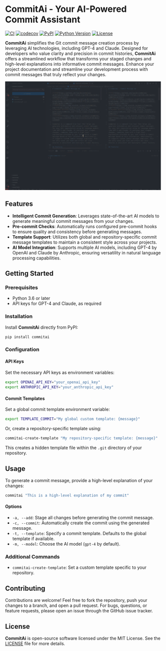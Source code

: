 # CommitAi - Your AI-Powered Commit Assistant

[![CI](https://github.com/lguibr/commitai/workflows/CI/badge.svg)](https://github.com/lguibr/commitai/actions)
[![codecov](https://codecov.io/gh/lguibr/commitai/graph/badge.svg?token=MXZKCXO6LA)](https://codecov.io/gh/lguibr/commitai)
[![PyPI](https://img.shields.io/pypi/v/CommitAi.svg)](https://pypi.org/project/CommitAi/)
[![Python Version](https://img.shields.io/pypi/pyversions/CommitAi.svg)](https://pypi.org/project/CommitAi/)
[![License](https://img.shields.io/pypi/l/CommitAi.svg)](https://github.com/lguibr/CommitAi/blob/main/LICENSE)

**CommitAi** simplifies the Git commit message creation process by leveraging AI technologies, including GPT-4 and Claude. Designed for developers who value clarity and precision in commit histories, **CommitAi** offers a streamlined workflow that transforms your staged changes and high-level explanations into informative commit messages. Enhance your project documentation and streamline your development process with commit messages that truly reflect your changes.

![CommitAi Demo](./assets/commitaai.gif)

## Features

- **Intelligent Commit Generation**: Leverages state-of-the-art AI models to generate meaningful commit messages from your changes.
- **Pre-commit Checks**: Automatically runs configured pre-commit hooks to ensure quality and consistency before generating messages.
- **Template Support**: Utilizes both global and repository-specific commit message templates to maintain a consistent style across your projects.
- **AI Model Integration**: Supports multiple AI models, including GPT-4 by OpenAI and Claude by Anthropic, ensuring versatility in natural language processing capabilities.

## Getting Started

### Prerequisites

- Python 3.6 or later
- API keys for GPT-4 and Claude, as required

### Installation

Install **CommitAi** directly from PyPI:

```bash
pip install commitai
```

### Configuration

#### API Keys

Set the necessary API keys as environment variables:

```bash
export OPENAI_API_KEY="your_openai_api_key"
export ANTHROPIC_API_KEY="your_anthropic_api_key"
```

#### Commit Templates

Set a global commit template environment variable:

```bash
export TEMPLATE_COMMIT="My global custom template: {message}"
```

Or, create a repository-specific template using:

```bash
commitai-create-template "My repository-specific template: {message}"
```

This creates a hidden template file within the `.git` directory of your repository.

## Usage

To generate a commit message, provide a high-level explanation of your changes:

```bash
commitai "This is a high-level explanation of my commit"
```

#### Options

- `-a, --add`: Stage all changes before generating the commit message.
- `-c, --commit`: Automatically create the commit using the generated message.
- `-t, --template`: Specify a commit template. Defaults to the global template if available.
- `-m, --model`: Choose the AI model (`gpt-4` by default).

### Additional Commands

- `commitai-create-template`: Set a custom template specific to your repository.

## Contributing

Contributions are welcome! Feel free to fork the repository, push your changes to a branch, and open a pull request. For bugs, questions, or feature requests, please open an issue through the GitHub issue tracker.

## License

**CommitAi** is open-source software licensed under the MIT License. See the [LICENSE](https://github.com/lguibr/CommitAi/blob/main/LICENSE) file for more details.
